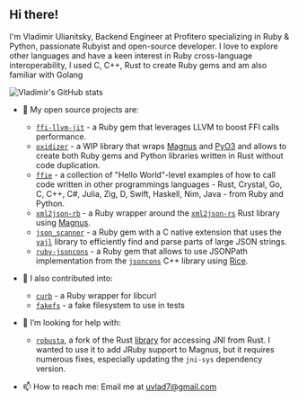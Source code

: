 ## Hi there!

I'm Vladimir Ulianitsky, Backend Engineer at Profitero specializing in Ruby & Python, passionate Rubyist and open-source developer. I love to explore other languages and have a keen interest in Ruby cross-language interoperability, I used C, C++, Rust to create Ruby gems and am also familiar with Golang

![Vladimir's GitHub stats](https://github-readme-stats.vercel.app/api?username=uvlad7&show_icons=true&theme=tokyonight)

- 🔭 My open source projects are:
  - [`ffi-llvm-jit`](https://github.com/uvlad7/ffi-llvm-jit) - a Ruby gem that leverages LLVM to boost FFI calls performance.
  - [`oxidizer`](https://github.com/uvlad7/oxidizer) - a WIP library that wraps [Magnus](https://github.com/matsadler/magnus) and [PyO3](https://github.com/PyO3/pyo3) and allows to create both Ruby gems and Python libraries written in Rust without code duplication.
  - [`ffie`](https://github.com/uvlad7/ffie) - a collection of "Hello World"-level examples of how to call code written in other programmings languages - Rust, Crystal, Go, C, C++, C#, Julia, Zig, D, Swift, Haskell, Nim, Java - from Ruby and Python.
  - [`xml2json-rb`](https://github.com/uvlad7/xml2json-rb) - a Ruby wrapper around the [`xml2json-rs`](https://github.com/colingabr/xml2json-rs) Rust library using [Magnus](https://github.com/matsadler/magnus).
  - [`json_scanner`](https://github.com/uvlad7/json_scanner) - a Ruby gem with a C native extension that uses the [`yajl`](https://github.com/lloyd/yajl) library to efficiently find and parse parts of large JSON strings.
  - [`ruby-jsoncons`](https://github.com/uvlad7/ruby-jsoncons) - a Ruby gem  that allows to use JSONPath implementation from the [`jsoncons`](https://github.com/danielaparker/jsoncons) C++ library using [Rice](`https://github.com/jasonroelofs/rice`).

- 🤝 I also contributed into:
  - [`curb`](https://github.com/taf2/curb) - a Ruby wrapper for libcurl
  - [`fakefs`](https://github.com/fakefs/fakefs) - a fake filesystem to use in tests

- 🤔 I’m looking for help with:
  - [`robusta`](https://github.com/uvlad7/robusta), a fork of the Rust [library](https://github.com/giovanniberti/robusta) for accessing JNI from Rust. I wanted to use it to add JRuby support to Magnus, but it requires numerous fixes, especially updating the `jni-sys` dependency version.

- 📫 How to reach me:
  Email me at [uvlad7@gmail.com](mailto:uvlad7@gmail.com)

<!--
**uvlad7/uvlad7** is a ✨ _special_ ✨ repository because its `README.md` (this file) appears on your GitHub profile.

Here are some ideas to get you started:

- 🔭 I’m currently working on ...
- 🌱 I’m currently learning ...
- 👯 I’m looking to collaborate on ...
- 🤔 I’m looking for help with ...
- 💬 Ask me about ...
- 📫 How to reach me: ...
- 😄 Pronouns: ...
- ⚡ Fun fact: ...
-->
